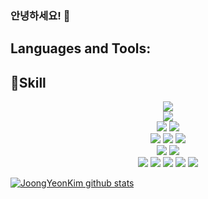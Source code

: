 ### 안녕하세요! 👋

##  Languages and Tools:
## 📓Skill
<p align="center">
 <img src="https://img.shields.io/badge/SpringBoot-6DB33F?style=flat-square&logo=SpringBoot&logoColor=white"/><br/> 
 <img src="https://img.shields.io/badge/MySQL-4479A1?style=flat-square&logo=MySQL&logoColor=white"/><br/> 
 <img src="https://img.shields.io/badge/Vue.js-4FC08D?style=flat-square&logo=Vue.js&logoColor=white"/> 
 <img src="https://img.shields.io/badge/Vuetify-1867C0?style=flat-square&logo=Vuetify&logoColor=white"/><br/> 
 <img src="https://img.shields.io/badge/HTML5-E34F26?style=flat-square&logo=HTML5&logoColor=white"/>
 <img src="https://img.shields.io/badge/Css3-1572B6?style=flat-square&logo=Css3&logoColor=white"/>
 <img src="https://img.shields.io/badge/JavaScript-F7DF1E?style=flat-square&logo=JavaScript&logoColor=white"/><br/>  
 <img src="https://img.shields.io/badge/Spring-6DB33F?style=flat-square&logo=Spring&logoColor=white"/>
 <img src="https://img.shields.io/badge/Spring JPA-46BD7B?style=flat-square&logo=Spring&logoColor=white"/><br/> 
 <img src="https://img.shields.io/badge/Java-007396?style=flat-square&logo=Java&logoColor=white"/>
 <img src="https://img.shields.io/badge/Python-3776AB?style=flat-square&logo=Python&logoColor=white"/>
 <img src="https://img.shields.io/badge/Slack-4A154B?style=flat-square&logo=Slack&logoColor=white"/>
 <img src="https://img.shields.io/badge/Github-181717?style=flat-square&logo=Github&logoColor=white"/>
 <img src="https://img.shields.io/badge/Trello-0052CC?style=flat-square&logo=Trello&logoColor=white"/>
 </p>

 [![JoongYeonKim github stats](https://github-readme-stats.vercel.app/api?username=Kimjoongyeon)](https://github.com/anuraghazra/github-readme-stats)
 
 
 
 
 
<!--
**Kimjoongyeon/Kimjoongyeon** is a ✨ _special_ ✨ repository because its `README.md` (this file) appears on your GitHub profile.

Here are some ideas to get you started:

- 🔭 I’m currently working on ...
- 🌱 I’m currently learning ...
- 👯 I’m looking to collaborate on ...
- 🤔 I’m looking for help with ...
- 💬 Ask me about ...
- 📫 How to reach me: ...
- 😄 Pronouns: ...
- ⚡ Fun fact: ...
-->
